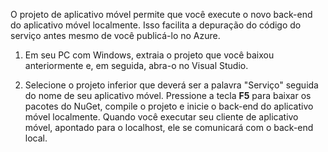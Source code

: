 

O projeto de aplicativo móvel permite que você execute o novo back-end do aplicativo móvel localmente. Isso facilita a depuração do código do serviço antes mesmo de você publicá-lo no Azure.

1. Em seu PC com Windows, extraia o projeto que você baixou anteriormente e, em seguida, abra-o no Visual Studio.

2. Selecione o projeto inferior que deverá ser a palavra "Serviço" seguida do nome de seu aplicativo móvel. Pressione a tecla **F5** para baixar os pacotes do NuGet, compile o projeto e inicie o back-end do aplicativo móvel localmente. Quando você executar seu cliente de aplicativo móvel, apontado para o localhost, ele se comunicará com o back-end local.

<!---HONumber=July15_HO4-->
